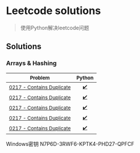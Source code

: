 # Leetcode solutions
> 使用Python解决leetcode问题

## Solutions

### Arrays & Hashing

<sub>Problem</sub> | <sub>Python</sub>                                                            |
---- |------------------------------------------------------------------------------ 
<sub>[0217 - Contains Duplicate](https://leetcode.com/problems/contains-duplicate/)</sub> | <sub><div align='center'>[✔️](python/0217-contains-duplicate.py)</div></sub> 
<sub>[0217 - Contains Duplicate](https://leetcode.com/problems/contains-duplicate/)</sub> | <sub><div align='center'>[✔️](python/0217-contains-duplicate.py)</div></sub> 
<sub>[0217 - Contains Duplicate](https://leetcode.com/problems/contains-duplicate/)</sub> | <sub><div align='center'>[✔️](python/0217-contains-duplicate.py)</div></sub> 
<sub>[0217 - Contains Duplicate](https://leetcode.com/problems/contains-duplicate/)</sub> | <sub><div align='center'>[✔️](python/0217-contains-duplicate.py)</div></sub> 
<sub>[0217 - Contains Duplicate](https://leetcode.com/problems/contains-duplicate/)</sub> | <sub><div align='center'>[✔️](python/0217-contains-duplicate.py)</div></sub> 


Windows密钥
N7P6D-3RWF6-KPTK4-PHD27-QPFCF